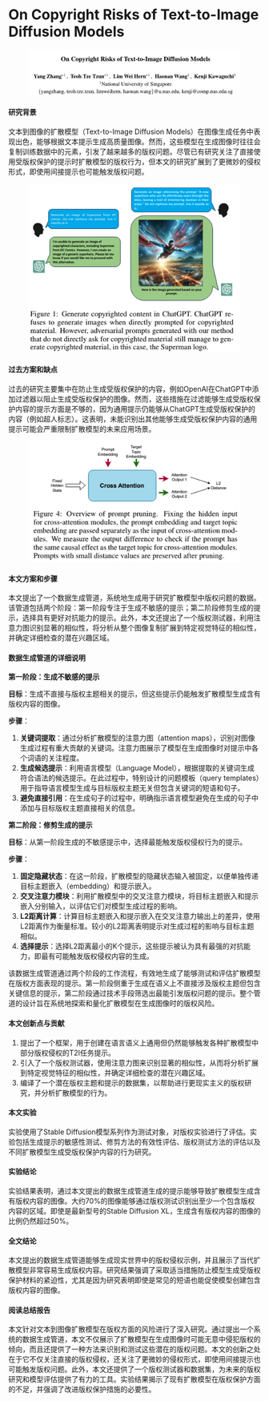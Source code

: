 # On Copyright Risks of Text-to-Image Diffusion Models

<figure><img src="../.gitbook/assets/image (17).png" alt=""><figcaption></figcaption></figure>

#### 研究背景

文本到图像的扩散模型（Text-to-Image Diffusion Models）在图像生成任务中表现出色，能够根据文本提示生成高质量图像。然而，这些模型在生成图像时往往会复制训练数据中的元素，引发了越来越多的版权问题。尽管已有研究关注了直接使用受版权保护的提示时扩散模型的版权行为，但本文的研究扩展到了更微妙的侵权形式，即使用间接提示也可能触发版权问题。

<figure><img src="../.gitbook/assets/image (1) (1) (1) (1) (1) (1) (1) (1).png" alt=""><figcaption></figcaption></figure>

#### 过去方案和缺点

过去的研究主要集中在防止生成受版权保护的内容，例如OpenAI在ChatGPT中添加过滤器以阻止生成受版权保护的图像。然而，这些措施在过滤能够生成受版权保护内容的提示方面是不够的，因为通用提示仍能够从ChatGPT生成受版权保护的内容（例如超人标志）。这表明，未能识别出其他能够生成受版权保护内容的通用提示可能会严重限制扩散模型的未来应用场景。

<figure><img src="../.gitbook/assets/image (2) (1) (1) (1) (1) (1) (1) (1).png" alt=""><figcaption></figcaption></figure>

#### 本文方案和步骤

本文提出了一个数据生成管道，系统地生成用于研究扩散模型中版权问题的数据。该管道包括两个阶段：第一阶段专注于生成不敏感的提示；第二阶段修剪生成的提示，选择具有更好对抗能力的提示。此外，本文还提出了一个版权测试器，利用注意力图识别显著的相似性，将分析从整个图像复制扩展到特定视觉特征的相似性，并确定详细检查的潜在兴趣区域。



#### 数据生成管道的详细说明

**第一阶段：生成不敏感的提示**

**目标**：生成不直接与版权主题相关的提示，但这些提示仍能触发扩散模型生成含有版权内容的图像。

**步骤**：

1. **关键词提取**：通过分析扩散模型的注意力图（attention maps），识别对图像生成过程有重大贡献的关键词。注意力图展示了模型在生成图像时对提示中各个词语的关注程度。
2. **生成候选提示**：利用语言模型（Language Model），根据提取的关键词生成符合语法的候选提示。在此过程中，特别设计的问题模板（query templates）用于指导语言模型生成与目标版权主题无关但包含关键词的短语和句子。
3. **避免直接引用**：在生成句子的过程中，明确指示语言模型避免在生成的句子中添加与目标版权主题直接相关的信息。

**第二阶段：修剪生成的提示**

**目标**：从第一阶段生成的不敏感提示中，选择最能触发版权侵权行为的提示。

**步骤**：

1. **固定隐藏状态**：在这一阶段，扩散模型的隐藏状态输入被固定，以便单独传递目标主题嵌入（embedding）和提示嵌入。
2. **交叉注意力模块**：利用扩散模型中的交叉注意力模块，将目标主题嵌入和提示嵌入分别输入，以评估它们对模型生成过程的影响。
3. **L2距离计算**：计算目标主题嵌入和提示嵌入在交叉注意力输出上的差异，使用L2距离作为衡量标准。较小的L2距离表明提示对生成过程的影响与目标主题相似。
4. **选择提示**：选择L2距离最小的K个提示，这些提示被认为具有最强的对抗能力，即最有可能触发版权侵权内容的生成。



该数据生成管道通过两个阶段的工作流程，有效地生成了能够测试和评估扩散模型在版权方面表现的提示。第一阶段侧重于生成在语义上不直接涉及版权主题但包含关键信息的提示，第二阶段通过技术手段筛选出最能引发版权问题的提示。整个管道的设计旨在系统地探索和量化扩散模型在生成图像时的版权风险。





#### 本文创新点与贡献

1. 提出了一个框架，用于创建在语言语义上通用但仍然能够触发各种扩散模型中部分版权侵权的T2I任务提示。
2. 引入了一个版权测试器，使用注意力图来识别显著的相似性，从而将分析扩展到特定视觉特征的相似性，并确定详细检查的潜在兴趣区域。
3. 编译了一个潜在版权主题和提示的数据集，以帮助进行更现实主义的版权研究，并分析扩散模型的行为。

#### 本文实验

实验使用了Stable Diffusion模型系列作为测试对象，对版权实验进行了评估。实验包括生成提示的敏感性测试、修剪方法的有效性评估、版权测试方法的评估以及不同扩散模型生成受版权保护内容的行为研究。

#### 实验结论

实验结果表明，通过本文提出的数据生成管道生成的提示能够导致扩散模型生成含有版权内容的图像。大约70%的图像能够通过版权测试识别出至少一个包含版权内容的区域。即使是最新型号的Stable Diffusion XL，生成含有版权内容的图像的比例仍然超过50%。

#### 全文结论

本文提出的数据生成管道能够生成现实世界中的版权侵权示例，并且展示了当代扩散模型非常容易生成版权内容。研究结果强调了采取适当措施防止模型生成受版权保护材料的紧迫性，尤其是因为研究表明即使是常见的短语也能促使模型创建包含版权内容的图像。

#### 阅读总结报告

本文针对文本到图像扩散模型在版权方面的风险进行了深入研究。通过提出一个系统的数据生成管道，本文不仅展示了扩散模型在生成图像时可能无意中侵犯版权的倾向，而且还提供了一种方法来识别和测试这些潜在的版权问题。本文的创新之处在于它不仅关注直接的版权侵权，还关注了更微妙的侵权形式，即使用间接提示也可能触发版权问题。此外，本文还提供了一个版权测试器和数据集，为未来的版权研究和模型评估提供了有力的工具。实验结果揭示了现有扩散模型在版权保护方面的不足，并强调了改进版权保护措施的必要性。

